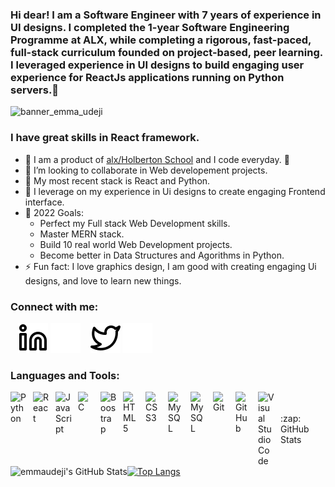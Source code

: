 ### Hi dear! I am a Software Engineer with 7 years of experience in UI designs. I completed the 1-year Software Engineering Programme at ALX, while completing a rigorous, fast-paced, full-stack curriculum founded on project-based, peer learning.  I leveraged experience in UI designs to build engaging user experience for ReactJs applications running on Python servers.👋 

![banner_emma_udeji](https://user-images.githubusercontent.com/88405403/201909616-5dec27d1-18e5-4878-bb35-0e72bb42e3a0.jpg)

### I have great skills in React framework.
- 🌱 I am a product of [alx/Holberton School](https://www.alxafrica.com/software-engineering-2022) and I code everyday. 🤣
- 👯 I’m looking to collaborate in Web developement projects.
- 🤣 My most recent stack is React and Python.
- 🤣 I leverage on my experience in Ui designs to create engaging Frontend interface. 
- 🥅 2022 Goals: 
    - Perfect my Full stack Web Development skills.
    - Master MERN stack.
    - Build 10 real world Web Development projects.
    - Become better in Data Structures and Agorithms in Python.
- ⚡ Fun fact: I love graphics design, I am good with creating engaging Ui designs, and love to learn new things. 

### Connect with me:

&nbsp;&nbsp;
[![website](./img/linkedin-light.svg)](https://linkedin.com/in/emmanuel-udejir#gh-light-mode-only)
[![website](./img/linkedin-dark.svg)](https://linkedin.com/in/emmanuel-udeji#gh-dark-mode-only)
&nbsp;&nbsp;
[![website](./img/twitter-light.svg)](https://twitter.com/emmaudeji#gh-light-mode-only)
[![website](./img/twitter-dark.svg)](https://twitter.com/emmaudeji#gh-dark-mode-only)


### Languages and Tools:
<img align="left" alt="Python" width="26px" src="https://cdn.jsdelivr.net/gh/devicons/devicon/icons/python/python-original.svg" style="padding-right:10px;" />
<img align="left" alt="React" width="26px" src="https://cdn.jsdelivr.net/gh/devicons/devicon/icons/react/react-original.svg" style="padding-right:10px;" />
<img align="left" alt="JavaScript" width="26px" src="https://cdn.jsdelivr.net/gh/devicons/devicon/icons/javascript/javascript-original.svg" style="padding-right:10px;" />
<img align="left" alt="C" width="26px" src="https://cdn.jsdelivr.net/gh/devicons/devicon/icons/c/c-original.svg" style="padding-right:10px;" />
<img align="left" alt="Boostrap" width="26px" src="https://cdn.jsdelivr.net/gh/devicons/devicon/icons/bootstrap/bootstrap-original.svg" style="padding-right:10px;" />
<img align="left" alt="HTML5" width="26px" src="https://cdn.jsdelivr.net/gh/devicons/devicon/icons/html5/html5-original.svg" style="padding-right:10px;" />
<img align="left" alt="CSS3" width="26px" src="https://cdn.jsdelivr.net/gh/devicons/devicon/icons/css3/css3-original.svg" style="padding-right:10px;" />
<img align="left" alt="MySQL" width="26px" src="https://cdn.jsdelivr.net/gh/devicons/devicon/icons/postgresql/postgresql-original.svg" style="padding-right:10px;" />
<img align="left" alt="MySQL" width="26px" src="https://cdn.jsdelivr.net/gh/devicons/devicon/icons/mysql/mysql-original.svg" style="padding-right:10px;" />
<img align="left" alt="Git" width="26px" src="https://cdn.jsdelivr.net/gh/devicons/devicon/icons/git/git-original.svg" style="padding-right:10px;" />
<img align="left" alt="GitHub" width="26px" src="https://user-images.githubusercontent.com/3369400/139447912-e0f43f33-6d9f-45f8-be46-2df5bbc91289.png" style="padding-right:10px;" />
<img align="left" alt="Visual Studio Code" width="26px" src="https://cdn.jsdelivr.net/gh/devicons/devicon/icons/vscode/vscode-original.svg" style="padding-right:10px;" />


<br>
<br>
<summary>:zap: GitHub Stats</summary>

<img align="left" alt="emmaudeji's GitHub Stats" src="https://github-readme-stats.vercel.app/api?username=emmaudeji&show_icons=true&hide_border=false&title_color=ff652f&icon_color=FFE400&bg_color=09131B&text_color=ffffff&border_color=0c1a25" />

[![Top Langs](https://github-readme-stats.vercel.app/api/top-langs/?username=emmaudeji&show_icons=true&hide_border=false&title_color=ff652f&icon_color=FFE400&bg_color=09131B&text_color=ffffff&border_color=0c1a25)](https://github.com/anuraghazra/github-readme-stats)

